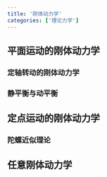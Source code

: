 ```yaml
---
title: '刚体动力学'
categories: ['理论力学']
---
```


## 平面运动的刚体动力学

### 定轴转动的刚体动力学

### 静平衡与动平衡

## 定点运动的刚体动力学

### 陀螺近似理论

## 任意刚体动力学
